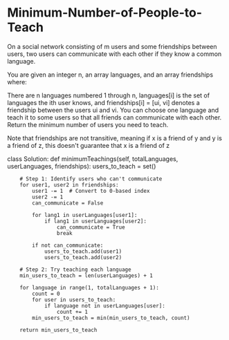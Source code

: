 # Minimum-Number-of-People-to-Teach

On a social network consisting of m users and some friendships between users, two users can communicate with each other if they know a common language.

You are given an integer n, an array languages, and an array friendships where:

There are n languages numbered 1 through n,
languages[i] is the set of languages the i​​​​​​th​​​​ user knows, and
friendships[i] = [u​​​​​​i​​​, v​​​​​​i] denotes a friendship between the users u​​​​​​​​​​​i​​​​​ and vi.
You can choose one language and teach it to some users so that all friends can communicate with each other. Return the minimum number of users you need to teach.

Note that friendships are not transitive, meaning if x is a friend of y and y is a friend of z, this doesn't guarantee that x is a friend of z

class Solution:
    def minimumTeachings(self, totalLanguages, userLanguages, friendships):
        users_to_teach = set()

        # Step 1: Identify users who can't communicate
        for user1, user2 in friendships:
            user1 -= 1  # Convert to 0-based index
            user2 -= 1
            can_communicate = False

            for lang1 in userLanguages[user1]:
                if lang1 in userLanguages[user2]:
                    can_communicate = True
                    break

            if not can_communicate:
                users_to_teach.add(user1)
                users_to_teach.add(user2)

        # Step 2: Try teaching each language
        min_users_to_teach = len(userLanguages) + 1

        for language in range(1, totalLanguages + 1):
            count = 0
            for user in users_to_teach:
                if language not in userLanguages[user]:
                    count += 1
            min_users_to_teach = min(min_users_to_teach, count)

        return min_users_to_teach
